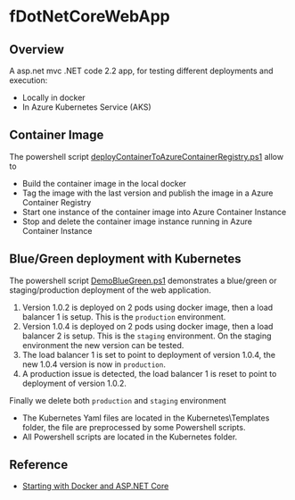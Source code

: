 # fDotNetCoreWebApp

## Overview
A asp.net mvc .NET code 2.2 app, for testing different deployments and execution:
- Locally in docker
- In Azure Kubernetes Service (AKS)

## Container Image
The powershell script [deployContainerToAzureContainerRegistry.ps1](./Scripts/deployContainerToAzureContainerRegistry.ps1) allow to
- Build the container image in the local docker
- Tag the image with the last version and publish the image in a Azure Container Registry
- Start one instance of the container image into Azure Container Instance
- Stop and delete the container image instance running in Azure Container Instance

## Blue/Green deployment with Kubernetes

The powershell script [DemoBlueGreen.ps1](./Kubernetes/DemoBlueGreen.ps1) demonstrates a blue/green or staging/production deployment of the web application.
1. Version 1.0.2 is deployed on 2 pods using docker image, then a load balancer 1 is setup. This is the `production` environment.
2. Version 1.0.4 is deployed on 2 pods using docker image, then a load balancer 2 is setup. This is the `staging` environment. On the staging environment the new version can be tested.
3. The load balancer 1 is set to point to deployment of version 1.0.4, the new 1.0.4 version is now in `production`.
4. A production issue is detected, the load balancer 1 is reset to point to deployment of version 1.0.2.

Finally we delete both `production` and `staging` environment

- The Kubernetes Yaml files are located in the Kubernetes\Templates folder, the file are preprocessed by some Powershell scripts.
- All Powershell scripts are located in the Kubernetes folder.

## Reference
- [Starting with Docker and ASP.NET Core](https://zubialevich.blogspot.com/2019/04/starting-with-docker-and-aspnet-core.html)
